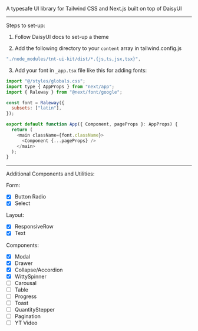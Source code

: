 A typesafe UI library for Tailwind CSS and Next.js built on top of DaisyUI

---
Steps to set-up:

1. Follow DaisyUI docs to set-up a theme

2. Add the following directory to your `content` array in tailwind.config.js

```js
"./node_modules/tnt-ui-kit/dist/*.{js,ts,jsx,tsx}",
```

3. Add your font in `_app.tsx` file like this for adding fonts:

```js
import "@/styles/globals.css";
import type { AppProps } from "next/app";
import { Raleway } from "@next/font/google";

const font = Raleway({
  subsets: ["latin"],
});

export default function App({ Component, pageProps }: AppProps) {
  return (
    <main className={font.className}>
      <Component {...pageProps} />
    </main>
  );
}
```

---

Additional Components and Utilities:

Form:
-[X] Button Radio
-[X] Select

Layout:
-[X] ResponsiveRow
-[X] Text

Components:
-[X] Modal
-[X] Drawer
-[X] Collapse/Accordion
-[X] WittySpinner
-[ ] Carousal
-[ ] Table
-[ ] Progress
-[ ] Toast
-[ ] QuantityStepper
-[ ] Pagination
-[ ] YT Video
